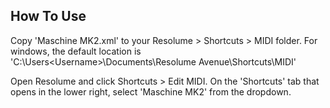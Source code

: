 How To Use
--------------

Copy 'Maschine MK2.xml' to your Resolume > Shortcuts > MIDI folder. For windows, the default location is 'C:\Users\<Username>\Documents\Resolume Avenue\Shortcuts\MIDI'

Open Resolume and click Shortcuts > Edit MIDI. On the 'Shortcuts' tab that opens in the lower right, select 'Maschine MK2' from the dropdown.